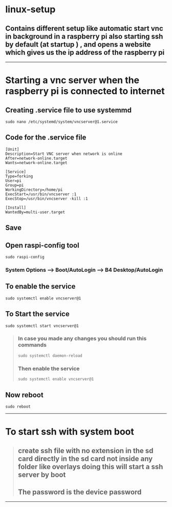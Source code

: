 # linux-setup
## Contains different setup like automatic start vnc in background in a raspberry pi also starting ssh by default (at startup ) , and opens a website which gives us the ip address of the raspberry pi

---

# Starting a vnc server when the raspberry pi is connected to internet 

## Creating .service file to use systemmd
```
sudo nano /etc/systemd/system/vncserver@1.service
```

## Code for the .service file

```
[Unit]
Description=Start VNC server when network is online
After=network-online.target
Wants=network-online.target

[Service]
Type=forking
User=pi
Group=pi
WorkingDirectory=/home/pi
ExecStart=/usr/bin/vncserver :1
ExecStop=/usr/bin/vncserver -kill :1

[Install]
WantedBy=multi-user.target
```

## Save

## Open raspi-config tool
```
sudo raspi-config
```

### System Options --> Boot/AutoLogin --> B4 Desktop/AutoLogin

## To enable the service

```
sudo systemctl enable vncserver@1
```

## To Start the service

```
sudo systemctl start vncserver@1
```
> ### In case you made any changes you should run this commands
> ```
> sudo systemctl daemon-reload
> ```
> ### Then enable the service
> ```
> sudo systemctl enable vncserver@1
> ```

## Now reboot

```
sudo reboot
```
---

# To start ssh with system boot

> ## create ssh file with no extension in the sd card directly in the sd card not inside any folder like overlays doing this will start a ssh server by boot
> ## The password is the device password


---


